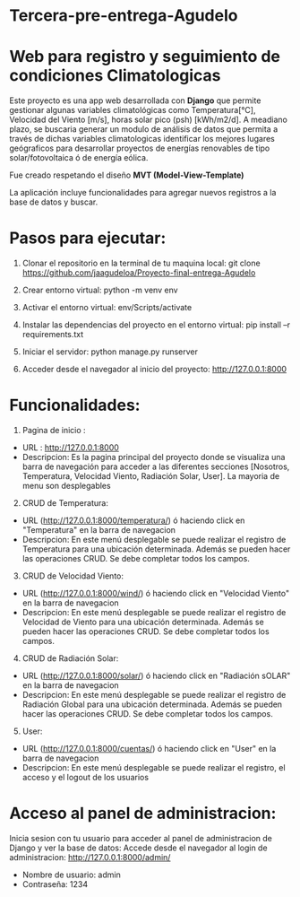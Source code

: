# Tercera-pre-entrega-Agudelo

# Web para registro y seguimiento de condiciones Climatologicas

Este proyecto es una app web desarrollada con **Django** que permite gestionar algunas variables climatológicas como Temperatura[°C], Velocidad del Viento [m/s], horas solar pico (psh) [kWh/m2/d]. A meadiano plazo, se buscaria generar un modulo de análisis de datos que permita a través de dichas variables climatologicas identificar los mejores lugares geógraficos para desarrollar proyectos de energías renovables de tipo solar/fotovoltaica ó de energía eólica.

Fue creado respetando el  diseño **MVT (Model-View-Template)**

La aplicación incluye funcionalidades para agregar nuevos registros a la base de datos y buscar.

# Pasos para ejecutar:
1. Clonar el repositorio en la terminal de tu maquina local: 
git clone https://github.com/jaagudeloa/Proyecto-final-entrega-Agudelo

2. Crear entorno virtual: python -m venv env

3. Activar el entorno virtual: 
   env/Scripts/activate

4. Instalar las dependencias del proyecto en el entorno virtual: 
   pip install –r requirements.txt 

5. Iniciar el servidor:
   python manage.py runserver

6. Acceder desde el navegador al inicio del proyecto:
   http://127.0.0.1:8000

# Funcionalidades:

1. Pagina de inicio :
- URL : http://127.0.0.1:8000
- Descripcion: Es la pagina principal del proyecto donde se visualiza una barra de navegación para acceder a las diferentes secciones [Nosotros, Temperatura, Velocidad Viento, Radiación Solar, User]. La mayoria de menu son desplegables

2. CRUD de Temperatura:
- URL (http://127.0.0.1:8000/temperatura/) ó haciendo click en "Temperatura" en la barra de navegacion
- Descripcion: En este menú desplegable se puede realizar el registro de Temperatura para una ubicación determinada. Además se pueden hacer las operaciones CRUD. Se debe completar todos los campos.

3. CRUD de Velocidad Viento:
- URL (http://127.0.0.1:8000/wind/) ó haciendo click en "Velocidad Viento" en la barra de navegacion
- Descripcion: En este menú desplegable se puede realizar el registro de Velocidad de Viento para una ubicación determinada. Además se pueden hacer las operaciones CRUD. Se debe completar todos los campos.

4. CRUD de Radiación Solar:
- URL (http://127.0.0.1:8000/solar/) ó haciendo click en "Radiación sOLAR" en la barra de navegacion
- Descripcion:  En este menú desplegable se puede realizar el registro de Radiación Global para una ubicación determinada. Además se pueden hacer las operaciones CRUD. Se debe completar todos los campos.

5. User:
- URL (http://127.0.0.1:8000/cuentas/) ó haciendo click en "User" en la barra de navegacion
- Descripcion: En este menú desplegable se puede realizar el registro, el acceso y el logout de los usuarios

# Acceso al panel de administracion:
Inicia sesion con tu usuario para acceder al panel de administracion de Django y ver la base de datos:
Accede desde el navegador al login de administracion: http://127.0.0.1:8000/admin/ 

- Nombre de usuario: admin
- Contraseña: 1234